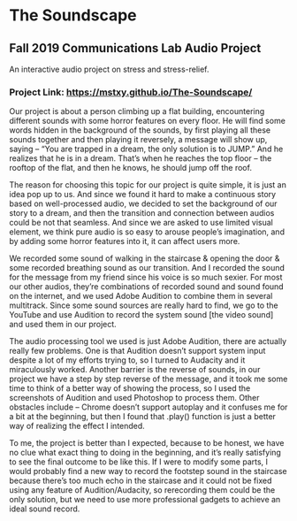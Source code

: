 # The Soundscape

## Fall 2019 Communications Lab Audio Project 

An interactive audio project on stress and stress-relief. 

### Project Link: https://mstxy.github.io/The-Soundscape/

Our project is about a person climbing up a flat building, encountering different sounds with some horror features on every floor. He will find some words hidden in the background of the sounds, by first playing all these sounds together and then playing it reversely, a message will show up, saying – “You are trapped in a dream, the only solution is to JUMP.” And he realizes that he is in a dream. That’s when he reaches the top floor – the rooftop of the flat, and then he knows, he should jump off the roof.

The reason for choosing this topic for our project is quite simple, it is just an idea pop up to us. And since we found it hard to make a continuous story based on well-processed audio, we decided to set the background of our story to a dream, and then the transition and connection between audios could be not that seamless. And since we are asked to use limited visual element, we think pure audio is so easy to arouse people’s imagination, and by adding some horror features into it, it can affect users more.

We recorded some sound of walking in the staircase & opening the door & some recorded breathing sound as our transition. And I recorded the sound for the message from my friend since his voice is so much sexier. For most our other audios, they’re combinations of recorded sound and sound found on the internet, and we used Adobe Audition to combine them in several multitrack. Since some sound sources are really hard to find, we go to the YouTube and use Audition to record the system sound [the video sound] and used them in our project.

The audio processing tool we used is just Adobe Audition, there are actually really few problems. One is that Audition doesn’t support system input despite a lot of my efforts trying to, so I turned to Audacity and it miraculously worked. Another barrier is the reverse of sounds, in our project we have a step by step reverse of the message, and it took me some time to think of a better way of showing the process, so I used the screenshots of Audition and used Photoshop to process them. Other obstacles include – Chrome doesn’t support autoplay and it confuses me for a bit at the beginning, but then I found that .play() function is just a better way of realizing the effect I intended.

To me, the project is better than I expected, because to be honest, we have no clue what exact thing to doing in the beginning, and it’s really satisfying to see the final outcome to be like this. If I were to modify some parts, I would probably find a new way to record the footstep sound in the staircase because there’s too much echo in the staircase and it could not be fixed using any feature of Audition/Audacity, so rerecording them could be the only solution, but we need to use more professional gadgets to achieve an ideal sound record.
